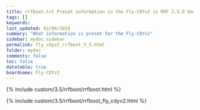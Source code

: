 ```yaml
---
title: rrfboot.txt Preset information in the Fly-CDYv2 in RRF 3.5.0 Onwards
tags: []
keywords: 
last_updated: 02/04/2024
summary: "What information is preset for the Fly-CDYv2"
sidebar: mydoc_sidebar
permalink: fly_cdyv2_rrfboot_3_5.html
folder: mydoc
comments: false
toc: false
datatable: true
boardname: Fly-CDYv2
---
```


{% include custom/3.5/rrfboot/rrfboot.html %}

{% include custom/3.5/rrfboot/rrfboot_fly_cdyv2.html %}
